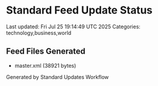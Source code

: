 # Standard Feed Update Status
Last updated: Fri Jul 25 19:14:49 UTC 2025
Categories: technology,business,world

## Feed Files Generated
- master.xml (38921 bytes)

Generated by Standard Updates Workflow
